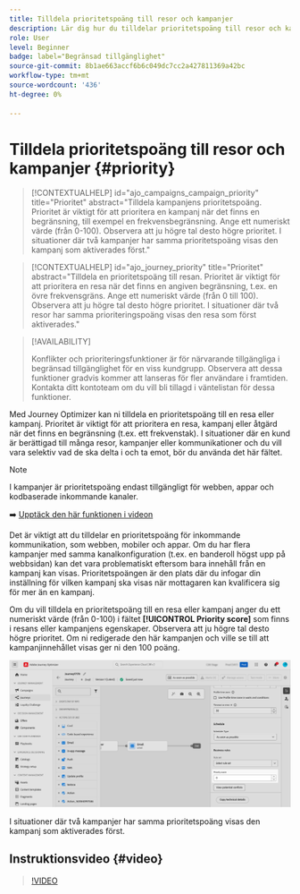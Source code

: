 ```yaml
---
title: Tilldela prioritetspoäng till resor och kampanjer
description: Lär dig hur du tilldelar prioritetspoäng till resor och kampanjer.
role: User
level: Beginner
badge: label="Begränsad tillgänglighet"
source-git-commit: 8b1ae663accf6b6c049dc7cc2a427811369a42bc
workflow-type: tm+mt
source-wordcount: '436'
ht-degree: 0%

---
```



# Tilldela prioritetspoäng till resor och kampanjer {#priority}

>[!CONTEXTUALHELP]
>id="ajo_campaigns_campaign_priority"
>title="Prioritet"
>abstract="Tilldela kampanjens prioritetspoäng. Prioritet är viktigt för att prioritera en kampanj när det finns en begränsning, till exempel en frekvensbegränsning. Ange ett numeriskt värde (från 0-100). Observera att ju högre tal desto högre prioritet. I situationer där två kampanjer har samma prioritetspoäng visas den kampanj som aktiverades först."

>[!CONTEXTUALHELP]
>id="ajo_journey_priority"
>title="Prioritet"
>abstract="Tilldela en prioritetspoäng till resan. Prioritet är viktigt för att prioritera en resa när det finns en angiven begränsning, t.ex. en övre frekvensgräns. Ange ett numeriskt värde (från 0 till 100). Observera att ju högre tal desto högre prioritet. I situationer där två resor har samma prioriteringspoäng visas den resa som först aktiverades."

>[!AVAILABILITY]
>
>Konflikter och prioriteringsfunktioner är för närvarande tillgängliga i begränsad tillgänglighet för en viss kundgrupp. Observera att dessa funktioner gradvis kommer att lanseras för fler användare i framtiden. Kontakta ditt kontoteam om du vill bli tillagd i väntelistan för dessa funktioner.

Med Journey Optimizer kan ni tilldela en prioritetspoäng till en resa eller kampanj. Prioritet är viktigt för att prioritera en resa, kampanj eller åtgärd när det finns en begränsning (t.ex. ett frekvenstak). I situationer där en kund är berättigad till många resor, kampanjer eller kommunikationer och du vill vara selektiv vad de ska delta i och ta emot, bör du använda det här fältet.

>[!NOTE]
>
>I kampanjer är prioritetspoäng endast tillgängligt för webben, appar och kodbaserade inkommande kanaler.

➡️ [Upptäck den här funktionen i videon](#video)

Det är viktigt att du tilldelar en prioritetspoäng för inkommande kommunikation, som webben, mobiler och appar. Om du har flera kampanjer med samma kanalkonfiguration (t.ex. en banderoll högst upp på webbsidan) kan det vara problematiskt eftersom bara innehåll från en kampanj kan visas. Prioritetspoängen är den plats där du infogar din inställning för vilken kampanj ska visas när mottagaren kan kvalificera sig för mer än en kampanj.

Om du vill tilldela en prioritetspoäng till en resa eller kampanj anger du ett numeriskt värde (från 0-100) i fältet **[!UICONTROL Priority score]** som finns i resans eller kampanjens egenskaper. Observera att ju högre tal desto högre prioritet. Om ni redigerade den här kampanjen och ville se till att kampanjinnehållet visas ger ni den 100 poäng.

![](assets/priority-score.png)

I situationer där två kampanjer har samma prioritetspoäng visas den kampanj som aktiverades först.

## Instruktionsvideo {#video}

>[!VIDEO](https://video.tv.adobe.com/v/3435529?quality=12)
